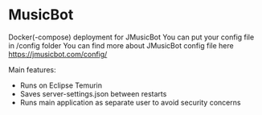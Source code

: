 # MusicBot
Docker(-compose)  deployment for JMusicBot
You can put your config file in /config folder
You can find more about JMusicBot config file here https://jmusicbot.com/config/


Main features:
 * Runs on Eclipse Temurin
 * Saves server-settings.json between restarts
 * Runs main application as separate user to avoid security concerns 
